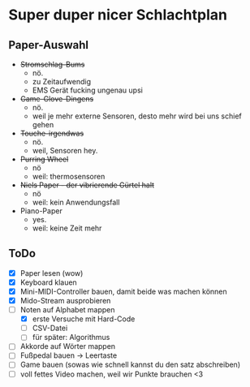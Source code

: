 # Super duper nicer Schlachtplan

## Paper-Auswahl

- ~~Stromschlag-Bums~~
  - nö.
  - zu Zeitaufwendig
  - EMS Gerät fucking ungenau upsi
- ~~Game-Glove-Dingens~~
  - nö.
  - weil je mehr externe Sensoren, desto mehr wird bei uns schief gehen
- ~~Touche-irgendwas~~
  - nö.
  - weil, Sensoren hey.
- ~~Purring Wheel~~
  - nö
  - weil: thermosensoren
- ~~Niels Paper - der vibrierende Gürtel halt~~
  - nö
  - weil: kein Anwendungsfall
- Piano-Paper
  - yes.
  - weil: keine Zeit mehr

## ToDo

* [X] Paper lesen (wow)
* [X] Keyboard klauen
* [X] Mini-MIDI-Controller bauen, damit beide was machen können
* [X] Mido-Stream ausprobieren
* [ ] Noten auf Alphabet mappen
  * [X] erste Versuche mit Hard-Code
  * [ ] CSV-Datei
  * [ ] für später: Algorithmus
* [ ] Akkorde auf Wörter mappen
* [ ] Fußpedal bauen -> Leertaste
* [ ] Game bauen (sowas wie schnell kannst du den satz abschreiben)
* [ ] voll fettes Video machen, weil wir Punkte brauchen <3
